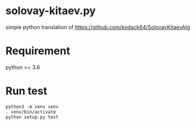 solovay-kitaev.py
=================
simple python translation of 
https://github.com/kodack64/SolovayKitaevAlg

Requirement
===========
python >= 3.6

Run test
=========
```
python3 -m venv venv
. venv/bin/activate
python setup.py test
```
